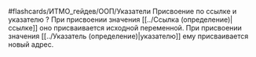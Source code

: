 #flashcards/ИТМО_гейдев/ООП/Указатели
Присвоение по ссылке и указателю
?
При присвоении значения [[../Ссылка (определение)|ссылке]] оно присваивается исходной переменной. При присвоении значения [[../Указатель (определение)|указателю]] ему присваивается новый адрес.
